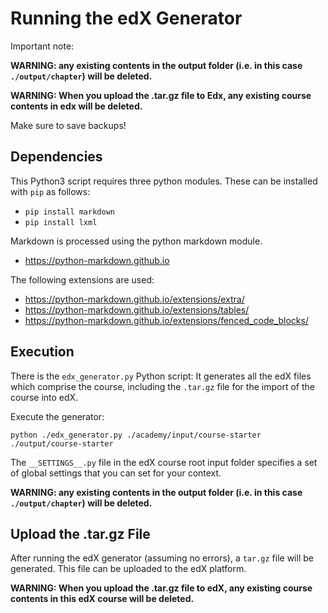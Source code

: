 # Running the edX Generator

Important note:

**WARNING: any existing contents in the output folder (i.e. in this case `./output/chapter`) will be deleted.**

**WARNING: When you upload the .tar.gz file to Edx, any existing course contents in edx will be deleted.**

Make sure to save backups!


## Dependencies

This Python3 script requires three python modules. These can be installed with `pip` as follows:

* `pip install markdown`
* `pip install lxml`


Markdown is processed using the python markdown module.
- https://python-markdown.github.io

The following extensions are used:
- https://python-markdown.github.io/extensions/extra/
- https://python-markdown.github.io/extensions/tables/
- https://python-markdown.github.io/extensions/fenced_code_blocks/


## Execution

There is the `edx_generator.py` Python script:
It generates all the edX files which comprise the course, including the `.tar.gz` file for the import of the course into edX.

Execute the generator:
```
python ./edx_generator.py ./academy/input/course-starter ./output/course-starter
```

The `__SETTINGS__.py` file in the edX course root input folder specifies a set of global settings that you can set for your context. 

**WARNING: any existing contents in the output folder (i.e. in this case `./output/chapter`) will be deleted.**


## Upload the .tar.gz File

After running the edX generator (assuming no errors), a `tar.gz` file will be generated. This file can be uploaded to the edX platform.

**WARNING: When you upload the .tar.gz file to edX, any existing course contents in this edX course will be deleted.**
